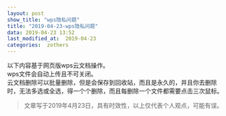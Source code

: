 ```yaml
---
layout: post
show_title: "wps隐私问题"
title: "2019-04-23-wps隐私问题"
data: 2019-04-23 13:52
last_modified_at:  2019-04-23
categories:  zothers
---
```


以下内容基于网页版wps云文档操作。  
wps文件会自动上传且不可关闭。  
云文档删除可以批量删除，但是会保存到回收站，而且是永久的，并且你去删除时，无法多选或全选，得一个个删除，而且每删除一个文件都需要点击三次鼠标。

<!--more-->
>文章写于2019年4月23日，具有时效性，以上仅代表个人观点，可能有误。